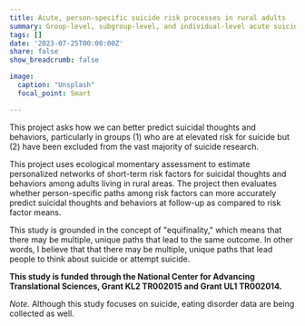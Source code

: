 ```yaml
---
title: Acute, person-specific suicide risk processes in rural adults
summary: Group-level, subgroup-level, and individual-level acute suicide risk processes
tags: []
date: '2023-07-25T00:00:00Z'
share: false
show_breadcrumb: false

image:
  caption: "Unsplash"
  focal_point: Smart

---
```

This project asks how we can better predict suicidal thoughts and behaviors, particularly in groups (1) who are at elevated risk for suicide but (2) have been excluded from the vast majority of suicide research.

This project uses ecological momentary assessment to estimate personalized networks of short-term risk factors for suicidal thoughts and behaviors among adults living in rural areas. The project then evaluates whether person-specific paths among risk factors can more accurately predict suicidal thoughts and behaviors at follow-up as compared to risk factor means. 

This study is grounded in the concept of "equifinality," which means that there may be multiple, unique paths that lead to the same outcome. In other words, I believe that that there may be multiple, unique paths that lead people to think about suicide or attempt suicide. 

**This study is funded through the National Center for Advancing Translational Sciences, Grant KL2 TR002015 and Grant UL1 TR002014.**

*Note.* Although this study focuses on suicide, eating disorder data are being collected as well.
